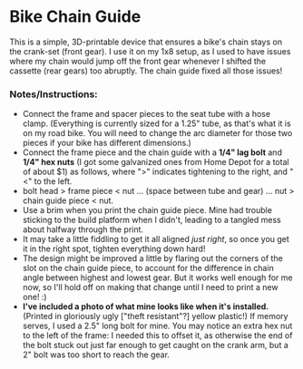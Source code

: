 # Bike Chain Guide

This is a simple, 3D-printable device that ensures a bike's chain stays on the crank-set (front gear). I use it on my 1x8 setup, as I used to have issues where my chain would jump off the front gear whenever I shifted the cassette (rear gears) too abruptly. The chain guide fixed all those issues!

### Notes/Instructions:

- Connect the frame and spacer pieces to the seat tube with a hose clamp. (Everything is currently sized for a 1.25" tube, as that's what it is on my road bike. You will need to change the arc diameter for those two pieces if your bike has different dimensions.)
- Connect the frame piece and the chain guide with a **1/4" lag bolt** and **1/4" hex nuts** (I got some galvanized ones from Home Depot for a total of about $1) as follows, where ">" indicates tightening to the right, and "<" to the left.
- bolt head > frame piece < nut ... (space between tube and gear) ... nut > chain guide piece < nut.
- Use a brim when you print the chain guide piece. Mine had trouble sticking to the build platform when I didn't, leading to a tangled mess about halfway through the print.
- It may take a little fiddling to get it all aligned *just right*, so once you get it in the right spot, tighten everything down hard!
- The design might be improved a little by flaring out the corners of the slot on the chain guide piece, to account for the difference in chain angle between highest and lowest gear. But it works well enough for me now, so I'll hold off on making that change until I need to print a new one! :)
- **I've included a photo of what mine looks like when it's installed.** (Printed in gloriously ugly ["theft resistant"?] yellow plastic!) If memory serves, I used a 2.5" long bolt for mine. You may notice an extra hex nut to the left of the frame: I needed this to offset it, as otherwise the end of the bolt stuck out just far enough to get caught on the crank arm, but a 2" bolt was too short to reach the gear.